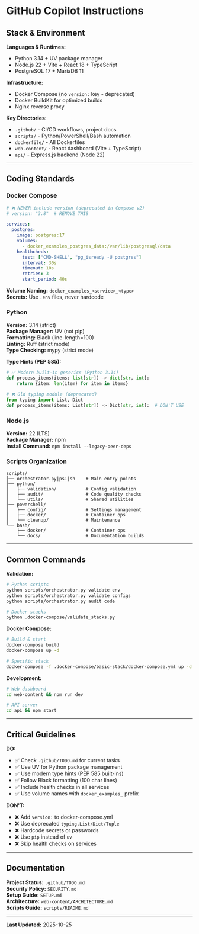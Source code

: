 # GitHub Copilot Instructions

## Stack & Environment

**Languages & Runtimes:**

- Python 3.14 + UV package manager
- Node.js 22 + Vite + React 18 + TypeScript
- PostgreSQL 17 + MariaDB 11

**Infrastructure:**

- Docker Compose (no `version:` key - deprecated)
- Docker BuildKit for optimized builds
- Nginx reverse proxy

**Key Directories:**

- `.github/` - CI/CD workflows, project docs
- `scripts/` - Python/PowerShell/Bash automation
- `dockerfile/` - All Dockerfiles
- `web-content/` - React dashboard (Vite + TypeScript)
- `api/` - Express.js backend (Node 22)

---

## Coding Standards

### Docker Compose

```yaml
# ❌ NEVER include version (deprecated in Compose v2)
# version: "3.8"  # REMOVE THIS

services:
  postgres:
    image: postgres:17
    volumes:
      - docker_examples_postgres_data:/var/lib/postgresql/data
    healthcheck:
      test: ["CMD-SHELL", "pg_isready -U postgres"]
      interval: 30s
      timeout: 10s
      retries: 3
      start_period: 40s
```

**Volume Naming:** `docker_examples_<service>_<type>`  
**Secrets:** Use `.env` files, never hardcode

### Python

**Version:** 3.14 (strict)  
**Package Manager:** UV (not pip)  
**Formatting:** Black (line-length=100)  
**Linting:** Ruff (strict mode)  
**Type Checking:** mypy (strict mode)

**Type Hints (PEP 585):**

```python
# ✅ Modern built-in generics (Python 3.14)
def process_items(items: list[str]) -> dict[str, int]:
    return {item: len(item) for item in items}

# ❌ Old typing module (deprecated)
from typing import List, Dict
def process_items(items: List[str]) -> Dict[str, int]:  # DON'T USE
```

### Node.js

**Version:** 22 (LTS)  
**Package Manager:** npm  
**Install Command:** `npm install --legacy-peer-deps`

### Scripts Organization

```
scripts/
├── orchestrator.py|ps1|sh    # Main entry points
├── python/
│   ├── validation/           # Config validation
│   ├── audit/                # Code quality checks
│   └── utils/                # Shared utilities
├── powershell/
│   ├── config/               # Settings management
│   ├── docker/               # Container ops
│   └── cleanup/              # Maintenance
└── bash/
    ├── docker/               # Container ops
    └── docs/                 # Documentation builds
```

---

## Common Commands

**Validation:**

```bash
# Python scripts
python scripts/orchestrator.py validate env
python scripts/orchestrator.py validate configs
python scripts/orchestrator.py audit code

# Docker stacks
python .docker-compose/validate_stacks.py
```

**Docker Compose:**

```bash
# Build & start
docker-compose build
docker-compose up -d

# Specific stack
docker-compose -f .docker-compose/basic-stack/docker-compose.yml up -d
```

**Development:**

```bash
# Web dashboard
cd web-content && npm run dev

# API server
cd api && npm start
```

---

## Critical Guidelines

**DO:**

- ✅ Check `.github/TODO.md` for current tasks
- ✅ Use UV for Python package management
- ✅ Use modern type hints (PEP 585 built-ins)
- ✅ Follow Black formatting (100 char lines)
- ✅ Include health checks in all services
- ✅ Use volume names with `docker_examples_` prefix

**DON'T:**

- ❌ Add `version:` to docker-compose.yml
- ❌ Use deprecated `typing.List/Dict/Tuple`
- ❌ Hardcode secrets or passwords
- ❌ Use `pip` instead of `uv`
- ❌ Skip health checks on services

---

## Documentation

**Project Status:** `.github/TODO.md`  
**Security Policy:** `SECURITY.md`  
**Setup Guide:** `SETUP.md`  
**Architecture:** `web-content/ARCHITECTURE.md`  
**Scripts Guide:** `scripts/README.md`

---

**Last Updated:** 2025-10-25
